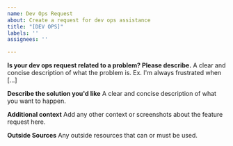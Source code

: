 ```yaml
---
name: Dev Ops Request
about: Create a request for dev ops assistance
title: "[DEV OPS]"
labels: ''
assignees: ''

---
```


**Is your dev ops request related to a problem? Please describe.**
A clear and concise description of what the problem is. Ex. I'm always frustrated when [...]

**Describe the solution you'd like**
A clear and concise description of what you want to happen.

**Additional context**
Add any other context or screenshots about the feature request here.

**Outside Sources**
Any outside resources that can or must be used.
